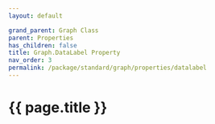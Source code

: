 ```yaml
---
layout: default

grand_parent: Graph Class
parent: Properties
has_children: false
title: Graph.DataLabel Property
nav_order: 3
permalink: /package/standard/graph/properties/datalabel
---
```

# {{ page.title }}


